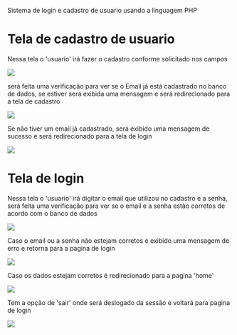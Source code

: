 Sistema de login e cadastro de usuario usando a linguagem PHP

<h1>Tela de cadastro de usuario</h1>

<p> Nessa tela o 'usuario' irá fazer o cadastro conforme solicitado nos campos</p>
<img src= "https://user-images.githubusercontent.com/111146154/209555437-42811575-8bbb-4d68-a0d7-a4c1c87a9604.png">
<p>  será feita uma verificação para ver se o Email já está cadastrado no banco de dados, se estiver será exibida uma mensagem e será redirecionado para a tela de cadastro </p>
<img src= "https://user-images.githubusercontent.com/111146154/209555462-36361fe9-48ec-49f1-9c2d-211176bfec87.png">
<p> Se não tiver um email já cadastrado, será exibido uma mensagem de sucesso e será redirecionado para a tela de login </p>
<img src= "https://user-images.githubusercontent.com/111146154/209555512-baf1c3bb-8418-4980-b3eb-13a23946b6f5.png">
<h1>Tela de login</h1>
<p> Nessa tela o 'usuario' irá digitar o email que utilizou no cadastro e a senha, será feita uma verificação para ver se o email e a senha estão corretos de acordo com o banco de dados</p>
<img src= "https://user-images.githubusercontent.com/111146154/209554028-9cdc59fb-5330-45cd-9246-7130cc2e2d14.png">
<p> Caso o email ou a senha não estejam corretos é exibido uma mensagem de erro e retorna para a pagina de login</p>
<img src= "https://user-images.githubusercontent.com/111146154/209554741-69b8a6f2-08ed-4c43-a30a-49daff926401.png">
<p> Caso os dados estejam corretos é redirecionado para a pagina 'home'</p>
<img src = "https://user-images.githubusercontent.com/111146154/209554940-a50628ae-a8eb-44c5-88c3-7f65fbe97c93.png">
<p> Tem a opção de 'sair' onde será deslogado da sessão e voltará para pagina de login</p>
<img src = "https://user-images.githubusercontent.com/111146154/209555393-8a6f780c-d333-46a5-b86b-ad0749a6e640.png">
